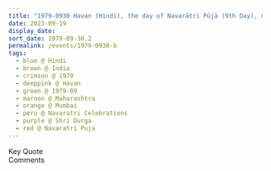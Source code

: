 ```yaml
---
title: "1979-0930 Havan (Hindi), the day of Navarātri Pūjā (9th Day), CKP Hall, Dadar, Mumbai, Maharashtra, India"
date: 2023-09-19
display_date: 
sort_date: 1979-09-30.2
permalink: /events/1979-0930-b
tags:
  - blue @ Hindi
  - brown @ India
  - crimson @ 1979
  - deeppink @ Havan
  - green @ 1979-09
  - maroon @ Maharashtra
  - orange @ Mumbai
  - peru @ Navaratri Celebrations
  - purple @ Shri Durga
  - red @ Navaratri Puja
---
```


<wave-list>
  <list-title color="green" width="75">Key Quote</list-title>
  <list-item color="BlanchedAlmond"  width="200"></list-item>
  <list-item color="Lavender"></list-item>
  <list-item color="BlanchedAlmond"></list-item>
</wave-list>

<br>

<wave-list>
  <list-title color="green" width="75">Comments</list-title>
  <list-item color="BlanchedAlmond"  width="200"></list-item>
  <list-item color="Lavender"></list-item>
  <list-item color="BlanchedAlmond"></list-item>
</wave-list>